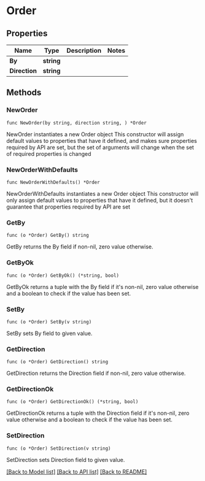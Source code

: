 # Order

## Properties

Name | Type | Description | Notes
------------ | ------------- | ------------- | -------------
**By** | **string** |  | 
**Direction** | **string** |  | 

## Methods

### NewOrder

`func NewOrder(by string, direction string, ) *Order`

NewOrder instantiates a new Order object
This constructor will assign default values to properties that have it defined,
and makes sure properties required by API are set, but the set of arguments
will change when the set of required properties is changed

### NewOrderWithDefaults

`func NewOrderWithDefaults() *Order`

NewOrderWithDefaults instantiates a new Order object
This constructor will only assign default values to properties that have it defined,
but it doesn't guarantee that properties required by API are set

### GetBy

`func (o *Order) GetBy() string`

GetBy returns the By field if non-nil, zero value otherwise.

### GetByOk

`func (o *Order) GetByOk() (*string, bool)`

GetByOk returns a tuple with the By field if it's non-nil, zero value otherwise
and a boolean to check if the value has been set.

### SetBy

`func (o *Order) SetBy(v string)`

SetBy sets By field to given value.


### GetDirection

`func (o *Order) GetDirection() string`

GetDirection returns the Direction field if non-nil, zero value otherwise.

### GetDirectionOk

`func (o *Order) GetDirectionOk() (*string, bool)`

GetDirectionOk returns a tuple with the Direction field if it's non-nil, zero value otherwise
and a boolean to check if the value has been set.

### SetDirection

`func (o *Order) SetDirection(v string)`

SetDirection sets Direction field to given value.



[[Back to Model list]](../README.md#documentation-for-models) [[Back to API list]](../README.md#documentation-for-api-endpoints) [[Back to README]](../README.md)


